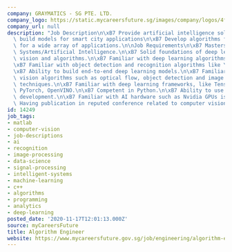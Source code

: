 ```yaml
---
company: GRAYMATICS - SG PTE. LTD.
company_logo: https://static.mycareersfuture.sg/images/company/logos/4fbe7f588ab5750de5294e964795048a/graymatics-sg.png
company_url: null
description: "Job Description\n\xB7 Provide artificial intelligence solutions and\
  \ build models for smart city applications\n\xB7 Develop algorithms for video analytics\
  \ for a wide array of applications.\n\nJob Requirements\n\xB7 Masters in Data Science/Intelligent\
  \ Systems/Artificial Intelligence.\n\xB7 Solid foundations of deep learning, computer\
  \ vision and algorithms.\n\xB7 Familiar with deep learning algorithms like DNN/CNN/RNN/LSTM.\n\
  \xB7 Familiar with object detection and recognition algorithms like YOLO, MobileNet.\n\
  \xB7 Ability to build end-to-end deep learning models.\n\xB7 Familiar with computer\
  \ vision algorithms such as optical flow, object detection and image processing\
  \ techniques.\n\xB7 Familiar with deep learning frameworks, like TensorFlow, Keras,\
  \ PyTorch, OpenVINO.\n\xB7 Competent in Python.\n\xB7 Ability to use Linux/AWS for\
  \ development.\n\xB7 Familiar with AI hardware such as Nvidia GPUs is a plus.\n\xB7\
  \ Having publication in reputed conference related to computer vision is a plus."
id: 14249
job_tags:
- matlab
- computer-vision
- job-descriptions
- ai
- recognition
- image-processing
- data-science
- signal-processing
- intelligent-systems
- machine-learning
- c++
- algorithms
- programming
- analytics
- deep-learning
posted_date: '2020-11-17T12:01:13.000Z'
source: myCareersFuture
title: Algorithm Engineer
website: https://www.mycareersfuture.gov.sg/job/engineering/algorithm-engineer-graymatics-sg-a0829c9479b6ffebefa7d64dbef84f48
---
```

